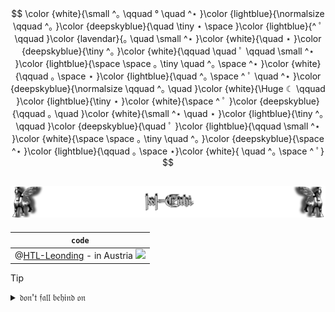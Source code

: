 <!-- STERNEN-NACHT - HEADER -->
$$
\color {white}{\small ^｡ \qquad  ° \quad ^⋆ }\color {lightblue}{\normalsize \qquad  ^｡ }\color {deepskyblue}{\quad  \tiny ⋆  \space }\color {lightblue}{^ ﾟ \qquad }\color {lavendar}{｡ \quad \small ^⋆ }\color {white}{\quad  ⋆ }\color {deepskyblue}{\tiny ^｡ }\color {white}{\qquad \quad ﾟ \qquad \small ^⋆ }\color {lightblue}{\space \space  ｡ \tiny \quad ^｡ \space ^⋆ }\color {white}{\qquad ｡ \space ⋆ }\color {lightblue}{\quad ^｡ \space ^ ﾟ \quad ^⋆ }\color {deepskyblue}{\normalsize \qquad  ^｡ \quad  }\color {white}{\Huge ☾ \qquad }\color {lightblue}{\tiny ⋆  }\color {white}{\space ^ ﾟ }\color {deepskyblue}{\qquad ｡ \quad }\color {white}{\small ^⋆ \quad  ⋆ }\color {lightblue}{\tiny ^｡ \qquad }\color {deepskyblue}{\quad ﾟ }\color {lightblue}{\qquad \small ^⋆ }\color {white}{\space \space  ｡ \tiny \quad ^｡ }\color {deepskyblue}{\space ^⋆ }\color {lightblue}{\qquad ｡ \space ⋆}\color {white}{ \quad ^｡ \space ^ ﾟ}
$$

<!--
-->

<!-- FROHES NEUES JAHR - HEADER -->
<!--
$$
\color{bisque}{\large    ( \Huge ^ﾉ }
\color{black}{\large ◕}
\color{lightcoral}{\small ヮ}
\color{black}{\normalsize ◕}
\color{bisque}{\large  ) \large ^ﾉ }
\color{yellow}{\small \space ^* }
\color{white}{:}
\color{moccasin}{･ﾟ \space }
\color{yellow}{ ^✧ \qquad }
\color{seagreen}{\Huge ᴴᵃᵖᵖʸ \space\space ⁿᵉʷ \space\space ʸᵉᵃʳ }
\color{white}{ \qquad ^🍺} 
\color{bisque}{ \small ^٩}
\color{bisque}{\large ( }
\color{black}{\large ^■ }
\color{lightcoral}{\small ⌣ }
\color{black}{\large ^■}
\color{black}{\huge ^⫬ }
\color{bisque}{\normalsize ԅ}
\color{bisque}{\large ) }
$$
-->

<!-- LATEX - CODE - HEADER  -->
<!--
$$\color{bisque}{
📑 \Huge ( }
\color{white}{
\Huge ˆ }
\Large \color{white}{
⌣ }
\color{white}{
\Huge ˆ }
\color{bisque}{ԅ)}
\quad \small \color{green}{
... }
\large \color{lawngreen}{
code }
\small \color{green}{
... }
\color{bisque}{
\quad \Huge ( }
\color{pink}{
\large • }
\color{white}{
\Huge ‾ }
\color{white}{
\Large ⌣ }
\color{white}{
\Huge ‾ }
\color{pink}{
\large • }
\color{bisque}{
\Huge )و }
\color{white}{
\small 💾 }
$$  
-->

<!-- STANDARD - CODE - HEADER -->
<!--
 <p align="center"> <sub>📑</sub>(ˆ⌣ˆԅ) ____ code ____ (•‾⌣‾•)و<sup>💾</sup> </p> 
-->

<!-- SOME OTHER - HEADERS -->

<!-- 
<p align="center">  (っ ºДº)っ ︵ ⌨ </p>

♥(ˆ⌣ˆԅ)

☚(ﾟヮﾟ☚)

(◍ᴗ◍)♡ ✧*。

🍺٩(º◡º )

(ﾉ◕ヮ◕)ﾉ*:･ﾟ✧ ✧ ･: *ヽ(◕ヮ◕ヽ)
-->

<div align="center">
 
<!-- https://github.com/IxI-Enki/IxI-Enki/README.md    ==    Profile Page                  -->
![Lamassu_(x2)](https://github.com/IxI-Enki/IxI-Enki/blob/main/.dev/visual/Lamassu_IxI-Enki%20%5B(Fusszeile)(tiny)%5D.png?raw=true)
---
   |                                 `code`                                                          |  
   | :---------------------------------------------------------------------------------------------: |  
   | @[HTL-Leonding](https://www.htl-leonding.at) - in Austria ![](https://flagcdn.com/16x12/at.png) | 

</div>

<!--   
   [![Visual Studio](https://custom-icon-badges.demolab.com/badge/Visual%20Studio-5C2D91.svg?&logo=visual-studio&logoColor=white)](#)
   [![Visual Studio Code](https://custom-icon-badges.demolab.com/badge/Visual%20Studio%20Code-0078d7.svg?logo=vsc&logoColor=white)](#)
   [![Notepad++](https://img.shields.io/badge/Notepad++-90E59A.svg?&logo=notepad%2b%2b&logoColor=black)](#)
   [![Windows](https://custom-icon-badges.demolab.com/badge/Windows-0078D6?logo=windows11&logoColor=white)](#)
   [![Kali Linux](https://img.shields.io/badge/Kali%20Linux-557C94?logo=kalilinux&logoColor=fff)](#)
   [![Android](https://img.shields.io/badge/Android-3DDC84?logo=android&logoColor=white)](#)
   [![C#](https://custom-icon-badges.demolab.com/badge/C%23-%23239120.svg?logo=cshrp&logoColor=white)](#)
   [![Markdown](https://img.shields.io/badge/Markdown-%23000000.svg?logo=markdown&logoColor=white)](#)
   [![JavaScript](https://img.shields.io/badge/JavaScript-F7DF1E?logo=javascript&logoColor=000)](#)
   [![HTML](https://img.shields.io/badge/HTML-%23E34F26.svg?logo=html5&logoColor=white)](#)
   [![CSS](https://img.shields.io/badge/CSS-1572B6?logo=css3&logoColor=fff)](#)
   [![C](https://img.shields.io/badge/C-00599C?logo=c&logoColor=white)](#)
   [![Bash](https://img.shields.io/badge/Bash-4EAA25?logo=gnubash&logoColor=fff)](#)
   [![C++](https://img.shields.io/badge/C++-%2300599C.svg?logo=c%2B%2B&logoColor=white)](#)
   [![GitHub](https://img.shields.io/badge/GitHub-%23121011.svg?logo=github&logoColor=white)](#)
   [![Gmail](https://img.shields.io/badge/Gmail-D14836?logo=gmail&logoColor=white)](#)
   [![Twitch](https://img.shields.io/badge/Twitch-%239146FF.svg?logo=Twitch&logoColor=white)](#)
   [![WhatsApp](https://img.shields.io/badge/WhatsApp-25D366?logo=whatsapp&logoColor=white)](#)
   [![Soundcloud](https://img.shields.io/badge/Soundcloud-FF3300?logo=Soundcloud&logoColor=white)](#)
   [![YouTube](https://img.shields.io/badge/YouTube-%23FF0000.svg?logo=YouTube&logoColor=white)](#)
   [![Zsh](https://img.shields.io/badge/Zsh-F15A24?logo=zsh&logoColor=fff)](#)
   [![Steam](https://img.shields.io/badge/Steam-%23000000.svg?logo=steam&logoColor=white)](#)
   [![Unity](https://img.shields.io/badge/Unity-%23000000.svg?logo=unity&logoColor=white)](#)
   [![Godot Engine](https://img.shields.io/badge/Godot-%23FFFFFF.svg?logo=godot-engine)](#)
   [![NodeJS](https://img.shields.io/badge/Node.js-6DA55F?logo=node.js&logoColor=white)](#)
   [![Docker](https://img.shields.io/badge/Docker-2496ED?logo=docker&logoColor=fff)](#)
   [![Blazor](https://img.shields.io/badge/Blazor-512BD4?logo=blazor&logoColor=fff)](#)
   [[![.NET](https://img.shields.io/badge/.NET-512BD4?logo=dotnet&logoColor=fff)](#)
   [![Codecademy](https://img.shields.io/badge/Codecademy-%2321759B.svg?logo=codecademy&logoColor=white)](#)
   [![Coursera](https://img.shields.io/badge/Coursera-0056D2?logo=coursera&logoColor=fff)](#)
   [![freeCodeCamp](https://img.shields.io/badge/freeCodeCamp-0A0A23?logo=freecodecamp&logoColor=fff)](#)
   [![W3Schools](https://img.shields.io/badge/W3Schools-04AA6D?logo=w3schools&logoColor=fff)](#)
   [![ReadMe](https://img.shields.io/badge/ReadMe-018EF5?logo=readme&logoColor=fff)](#)
   [![Read the Docs](https://img.shields.io/badge/Read%20the%20Docs-8CA1AF?logo=readthedocs&logoColor=fff)](#)
   [![Gimp](https://img.shields.io/badge/Gimp-5C5543?logo=gimp&logoColor=white)](#)
   [![Adobe Premiere Pro](https://img.shields.io/badge/Adobe%20Premiere%20Pro-9999FF?logo=Adobe%20Premiere%20Pro&logoColor=white)](#)
   [![Adobe Photoshop](https://img.shields.io/badge/Adobe%20Photoshop-31A8FF?logo=Adobe%20Photoshop&logoColor=black)](#)
   [![Adobe Lightroom](https://img.shields.io/badge/Adobe%20Lightroom-31A8FF?logo=Adobe%20Lightroom&logoColor=white)](#)
   [![Oracle](https://img.shields.io/badge/Oracle-F80000?logo=oracle&logoColor=fff)](#)
   [![MySQL](https://img.shields.io/badge/MySQL-4479A1?logo=mysql&logoColor=fff)](#)
   [![Postgres](https://img.shields.io/badge/Postgres-%23316192.svg?logo=postgresql&logoColor=white)](#)
   [![Google Drive](https://img.shields.io/badge/Google%20Drive-4285F4?logo=googledrive&logoColor=fff)](#)
   [![Opera](https://img.shields.io/badge/Opera-FF1B2D?logo=Opera&logoColor=white)](#)
   [![Firefox](https://img.shields.io/badge/Firefox-FF7139?logo=Firefox&logoColor=white)](#)
   [![Brave](https://img.shields.io/badge/Brave-FB542B?logo=Brave&logoColor=white)](#)
   [![Opera GX](https://img.shields.io/badge/Opera%20GX-EE2950?logo=operagx&logoColor=fff)](#)
   [![Tor](https://img.shields.io/badge/Tor-7D4698?logo=Tor-Browser&logoColor=white)](#)

-->




<!-- Zalgo Text : ḏ͉̖̥̳̖̥̲̳̳͍̖͢ǫ̦̟͍̦͕͉n̨̫̟̟̦'̡͓͇̣̱̝ͅṯ̣͖̱̣̘̩̙̯̘̬͢ͅ f̢̲̳͇͕ą̥̮̝̖̯͖l͈̤̟̝̖͜ b̧̮̗̥͈̘̰̪͖͚̫͉ͅȩ̝̠͙͔͉̲̫͎͇ḩ̮̖̝̳̦̞i̱͕̲̬͓͇͎͜n̡̪͍̦̤͎̱ḑ͇͎̯̲̩̥̜̙̜̞̭ o̡͈̖̰̳͓̥̮͕n͎̭̣̩̮͜    https://fsymbols.com/generators/zalgo/    <sup>⁈</sup>(Ꜣꜥ<sub><sup>ノ</sup></sub>◥益<sub><sup>◤</sup></sub>)ノ    ֎ ֍ ۞⌡Ꙇ꙳  --> 


<!-- Symbols:      ¸｡﹀︿﹇﹈﹄﹉﹊﹋﹌﹍﹎﹏﹃﹂﹁︷︸ﾡ｣｢￢﹥﹤﹖﹗﹐﹑﹒﹔﹕  
丫 乂 丷 冫 十 彡 支 木 氵 灬 爪 爫 王 盺 ﾑ ｪ ｴ ｴ ﾵ ￂ ￆ ￔ ￕ ￖ ￂ ₰ ⺌ ⺍ ⺡ ⺣ ⺾ ⺿ ⼈ ⼗ 〄 〤〪〭〫〬 。 〇゙゙   
  ゙゚ ゛ ゜ ㄛ ㄚ ㆵ ㆶ ㆴ ㆳ ㆷ ㇗ ㇘ ㇄ ㇏  ﹐㇁㇓ ㇂ ⦿ ⦅ ⦆ ⤵ ⤴ 丨 亻 亅
  ၦ ၦၣ  န   ႙ၴူၣ    𝔣ⷵⷳﯨﹸ                              𝔡̷͔̟͓̦͍͖        -->                 
  <!--                                                                                                      "secret" Binary: 𝔡̥̩̥̥̩̩̥̩̥̩̩̥̩̩̩̩̥̩̩̩̥̥̩̩̥̩̩̩̥̩̥̥̥̩̥̥̥̥̥̥̩̩̥̩̥̥̩̥̩̩̥̩̩̥̩̩̩̥̥̥̥̥̩̩̥̩̩̩̩̥̩̩̩̥̥̩̥̥̩̩̩̥̩̥̥̥̩̩̥̥̥̥̩̥̩̩̥̩̩̩̥̥̩̩̩̥̩̥̥̥̥̩̥̥̥̥̥̩̩̩̥̥̩̩̥̩̩̩̥̩̥̥̥̩̩̩̥̩̥̩̥̩̩̥̥̩̩̥̥̩̩̥̥̩̩̥̥̥̩̥̥̥̥̥̥̩̩̥̩̥̥̥̥̩̩̥̥̥̩̥̩̥̩̩̩̥̥̩̥̥̥̩̩̥̥̩̥̩  𝔡𝔬𝔫'𝔱  𝔣𝔞𝔩𝔩 𝔟𝔢𝔥𝔦𝔫𝔡 𝔬𝔫 
                                                                                                                              = "most important things here"-->
  <!--- 𝔡̶̷͔̟͓̦͍͖


███████
█▄─▄▄▀█
██─██─█
▀▄▄▄▄▀▀                          ---->
 
> [!TIP]
> <details>  
>   <summary>  𝔡𝔬𝔫'𝔱  𝔣𝔞𝔩𝔩 𝔟𝔢𝔥𝔦𝔫𝔡 𝔬𝔫 </summary>  
>   —————————————————  
>   <!--  Links to the different coding language's and plattforms - shortcuts.  -->  
>   
> 📀 Shell <sub><sup>(zsh/bash)</sup></sub> → [ᵇᵒᵒᵏᵐᵃʳᵏˢ](https://github.com/IxI-Enki/IxI-Enki/blob/main/shell-library.md)  
> 💿 Batch  → [ᴇᴍᴘᴛʏLɪɴᴋ]()  
>   ‥‥‥‥‥‥‥‥‥‥‥‥‥‥‥‥‥‥‥‥  
> ⚙ C      → [ᵇᵒᵒᵏᵐᵃʳᵏˢ](https://github.com/IxI-Enki/IxI-Enki/blob/main/C-library.md)  
> ⚙ C++    → [ᴇᴍᴘᴛʏLɪɴᴋ]()  
> ⚙ C#     → [ᵇᵒᵒᵏᵐᵃʳᵏˢ](https://github.com/IxI-Enki/IxI-Enki/blob/main/C%23-library.md)  
>   ‥‥‥‥‥‥‥‥‥‥‥‥‥‥‥‥‥‥‥‥  
> 🧾 MD    → [ᴇᴍᴘᴛʏLɪɴᴋ]()   <!-- https://websiteberater.com/der-unterschied-zwischen-markup-und-markdown/ -->  
> 📄 HTML  → [ᵇᵒᵒᵏᵐᵃʳᵏˢ](https://github.com/IxI-Enki/IxI-Enki/blob/main/Html-library.md)  
> 📑 CSS   → [ᴇᴍᴘᴛʏLɪɴᴋ]()  
>   ‥‥‥‥‥‥‥‥‥‥‥‥‥‥‥‥‥‥‥‥  
> 🗄 SQL    → [ᵇᵒᵒᵏᵐᵃʳᵏˢ](https://github.com/IxI-Enki/IxI-Enki/blob/main/SQL-library.md)      
>   −−−−−−−−−−−−−−−−−−−−  
> 📡 GitHub         → [ᵇᵒᵒᵏᵐᵃʳᵏˢ](https://github.com/IxI-Enki/IxI-Enki/blob/main/GitHub-library.md)  
> 🖥 Visual Studio   → [ᵇᵒᵒᵏᵐᵃʳᵏˢ](https://github.com/IxI-Enki/IxI-Enki/blob/main/VisualStudio-library.md)  
>   —————————————————  
>   <!--  add further new expiriences here  -->   
> </details>  

